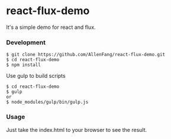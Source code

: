 # react-flux-demo
It's a simple demo for react and flux. 

### Development
```
$ git clone https://github.com/AllenFang/react-flux-demo.git
$ cd react-flux-demo
$ npm install
```
Use gulp to build scripts   
```
$ cd react-flux-demo
$ gulp
or
$ node_modules/gulp/bin/gulp.js
```

### Usage
Just take the index.html to your browser to see the result.